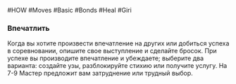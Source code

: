 #HOW  #Moves  #Basic #Bonds #Heal #Giri

### Впечатлить
Когда вы хотите произвести впечатление на других  или добиться успеха в соревновании, опишите свое  выступление и сделайте бросок. При успехе вы  производите впечатление и убеждаете; выберите два  варианта: создайте узы, разблокируйте стихию или  получите услугу. На 7-9 Мастер предложит вам  затруднение или трудный выбор.